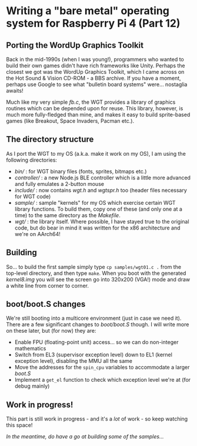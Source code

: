 Writing a "bare metal" operating system for Raspberry Pi 4 (Part 12)
====================================================================

Porting the WordUp Graphics Toolkit
-----------------------------------
Back in the mid-1990s (when I was young!), programmers who wanted to build their own games didn't have rich frameworks like Unity. Perhaps the closest we got was the WordUp Graphics Toolkit, which I came across on the Hot Sound & Vision CD-ROM - a BBS archive. If you have a moment, perhaps use Google to see what "bulletin board systems" were... nostaglia awaits!

Much like my very simple _fb.c_, the WGT provides a library of graphics routines which can be depended upon for reuse. This library, however, is much more fully-fledged than mine, and makes it easy to build sprite-based games (like Breakout, Space Invaders, Pacman etc.).

The directory structure
-----------------------
As I port the WGT to my OS (a.k.a. make it work on my OS), I am using the following directories:

 * _bin/_ : for WGT binary files (fonts, sprites, bitmaps etc.)
 * _controller/_ : a new Node.js BLE controller which is a little more advanced and fully emulates a 2-button mouse
 * _include/_ : now contains _wgt.h_ and _wgtspr.h_ too (header files necessary for WGT code)
 * _sample/_ : sample "kernels" for my OS which exercise certain WGT library functions. To build them, copy one of these (and only one at a time) to the same directory as the _Makefile_.
 * _wgt/_ : the library itself. Where possible, I have stayed true to the original code, but do bear in mind it was written for the x86 architecture and we're on AArch64!

Building
--------
So... to build the first sample simply type `cp samples/wgt01.c .` from the top-level directory, and then type `make`. When you boot with the generated _kernel8.img_ you will see the screen go into 320x200 (VGA!) mode and draw a white line from corner to corner.

boot/boot.S changes
-------------------
We're still booting into a multicore environment (just in case we need it). There are a few significant changes to _boot/boot.S_ though. I will write more on these later, but (for now) they are:

 * Enable FPU (floating-point unit) access... so we can do non-integer mathematics
 * Switch from EL3 (supervisor exception level) down to EL1 (kernel exception level), disabling the MMU all the same
 * Move the addresses for the `spin_cpu` variables to accommodate a larger _boot.S_
 * Implement a `get_el` function to check which exception level we're at (for debug mainly)

Work in progress!
-----------------
This part is still work in progress - and it's a *lot* of work - so keep watching this space!

_In the meantime, do have a go at building some of the samples..._
